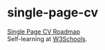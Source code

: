 # single-page-cv
[Single Page CV Roadmap](https://roadmap.sh/projects/single-page-cv)  
Self-learning at [W3Schools](https://www.w3schools.com).

